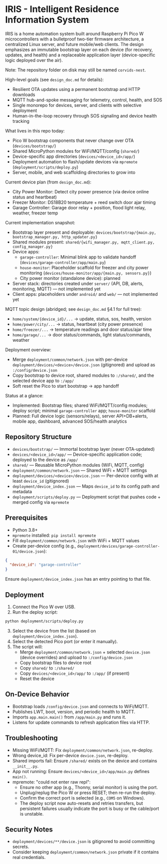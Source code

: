 # IRIS - Intelligent Residence Information System

IRIS is a home automation system built around Raspberry Pi Pico W microcontrollers with a bulletproof two-tier firmware architecture, a centralized Linux server, and future mobile/web clients. The design emphasizes an immutable bootstrap layer on each device (for recovery, updates, and health) and a replaceable application layer (device-specific logic deployed over the air).

Note: The repository folder on disk may still be named `corvids-nest`.

High-level goals (see `design_doc.md` for details):
- Resilient OTA updates using a permanent bootstrap and HTTP downloads
- MQTT hub-and-spoke messaging for telemetry, control, health, and SOS
- Single monorepo for devices, server, and clients with selective deployment
- Human-in-the-loop recovery through SOS signaling and device health tracking

What lives in this repo today:
- Pico W bootstrap components that never change over OTA (`devices/bootstrap/`)
- Shared MicroPython modules for WiFi/MQTT/config (`shared/`)
- Device-specific app directories (`devices/<device_id>/app/`)
- Deployment automation to flash/update devices via `mpremote` (`deployment/scripts/deploy.py`)
- Server, mobile, and web scaffolding directories to grow into

Current device plan (from `design_doc.md`):
- City Power Monitor: Detect city power presence (via device online status and heartbeat)
- Freezer Monitor: DS18B20 temperature + reed switch door ajar timing
- Garage Controller: Garage door relay + position, flood light relay, weather, freezer temp

Current implementation snapshot:
- Bootstrap layer present and deployable: `devices/bootstrap/{main.py, bootstrap_manager.py, http_updater.py}`
- Shared modules present: `shared/{wifi_manager.py, mqtt_client.py, config_manager.py}`
- Device apps:
  - `garage-controller`: Minimal blink app to validate handoff (`devices/garage-controller/app/main.py`)
  - `house-monitor`: Placeholder scaffold for freezer and city power monitoring (`devices/house-monitor/app/{main.py, sensors.py}`)
  - City power monitor (standalone device): planned
- Server stack: directories created under `server/` (API, DB, alerts, monitoring, MQTT) — not implemented yet
- Client apps: placeholders under `android/` and `web/` — not implemented yet

MQTT topic design (abridged; see `design_doc.md` §4.1 for full tree):
- `home/system/{device_id}/...` → update, status, sos, health, version
- `home/power/city/...` → status, heartbeat (city power presence)
- `home/freezer/...` → temperature readings and door status/ajar time
- `home/garage/...` → door status/commands, light status/commands, weather

Deployment overview:
- Merge `deployment/common/network.json` with per-device `deployment/devices/<device>/device.json` (gitignored) and upload as `:/config/device.json`
- Copy bootstrap to device root, shared modules to `:/shared/`, and the selected device app to `:/app/`
- Soft reset the Pico to start bootstrap → app handoff

Status at a glance:
- Implemented: Bootstrap files; shared WiFi/MQTT/config modules; deploy script; minimal `garage-controller` app; `house-monitor` scaffold
- Planned: Full device logic (sensors/relays), server API+DB+alerts, mobile app, dashboard, advanced SOS/health analytics

## Repository Structure

- `devices/bootstrap/` — Immortal bootstrap layer (never OTA-updated)
- `devices/<device_id>/app/` — Device-specific application code; deployed to the device as `/app/`
- `shared/` — Reusable MicroPython modules (WiFi, MQTT, config)
- `deployment/common/network.json` — Shared WiFi + MQTT settings
- `deployment/devices/<device>/device.json` — Per-device config with at least `device_id` (gitignored)
- `deployment/device_index.json` — Maps `device_id` to its config path and metadata
- `deployment/scripts/deploy.py` — Deployment script that pushes code + merged config via `mpremote`

## Prerequisites

- Python 3.8+
- `mpremote` installed: `pip install mpremote`
- Fill `deployment/common/network.json` with WiFi + MQTT values
- Create per-device config (e.g., `deployment/devices/garage-controller-01/device.json`):

```json
{
  "device_id": "garage-controller"
}
```

Ensure `deployment/device_index.json` has an entry pointing to that file.

## Deployment

1. Connect the Pico W over USB.
2. Run the deploy script:

```bash
python deployment/scripts/deploy.py
```

3. Select the device from the list (based on `deployment/device_index.json`).
4. Select the detected Pico port (or enter it manually).
5. The script will:
   - Merge `deployment/common/network.json` + selected `device.json` (device overrides) and upload to `:/config/device.json`
   - Copy bootstrap files to device root
   - Copy `shared/` to `:/shared/`
   - Copy `devices/<device_id>/app/` to `:/app/` (if present)
   - Reset the device

## On-Device Behavior

- Bootstrap loads `/config/device.json` and connects to WiFi/MQTT.
- Publishes LWT, boot, version, and periodic health to MQTT.
- Imports `app.main.main()` from `/app/main.py` and runs it.
- Listens for update commands to refresh application files via HTTP.

## Troubleshooting

- Missing WiFi/MQTT: Fix `deployment/common/network.json`, re-deploy.
- Wrong device_id: Fix per-device `device.json`, re-deploy.
- Shared imports fail: Ensure `/shared/` exists on the device and contains `__init__.py`.
- App not running: Ensure `devices/<device_id>/app/main.py` defines `main()`.
- mpremote: "could not enter raw repl":
  - Ensure no other app (e.g., Thonny, serial monitor) is using the port.
  - Unplug/replug the Pico W or press RESET; then re-run the deploy.
  - Confirm the correct port is selected (e.g., `COM5` on Windows).
  - The deploy script now auto-resets and retries transfers, but persistent failures usually indicate the port is busy or the cable/port is unstable.

## Security Notes

- `deployment/devices/**/device.json` is gitignored to avoid committing secrets.
- Consider keeping `deployment/common/network.json` private if it contains real credentials.
